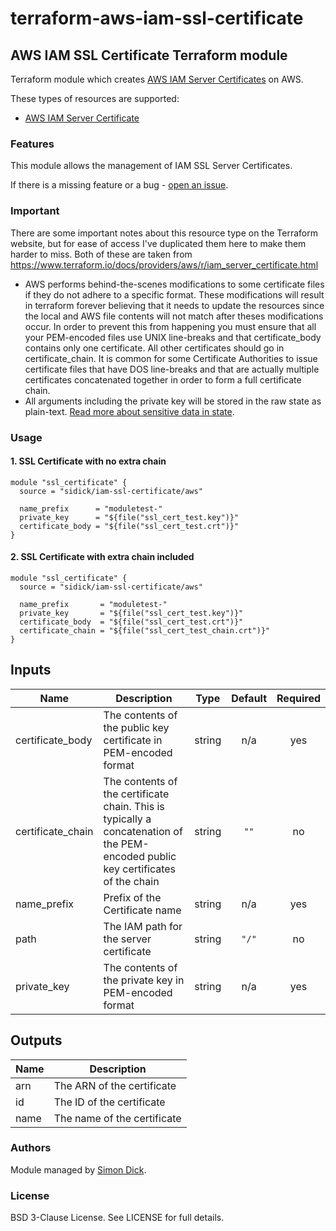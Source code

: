 # terraform-aws-iam-ssl-certificate

## AWS IAM SSL Certificate Terraform module

Terraform module which creates [AWS IAM Server Certificates](https://docs.aws.amazon.com/IAM/latest/UserGuide/ManagingServerCerts.html) on AWS.

These types of resources are supported:

*   [AWS IAM Server Certificate](https://www.terraform.io/docs/providers/aws/r/iam_server_certificate.html)

### Features

This module allows the management of IAM SSL Server Certificates.

If there is a missing feature or a bug - [open an issue](https://github.com/sidick/terraform-aws-iam-ssl-certificate/issues/new).

### Important

There are some important notes about this resource type on the Terraform website, but for ease of access I've duplicated them here to make them harder to miss. Both of these are taken from <https://www.terraform.io/docs/providers/aws/r/iam_server_certificate.html>

* AWS performs behind-the-scenes modifications to some certificate files if they do not adhere to a specific format. These modifications will result in terraform forever believing that it needs to update the resources since the local and AWS file contents will not match after theses modifications occur. In order to prevent this from happening you must ensure that all your PEM-encoded files use UNIX line-breaks and that certificate_body contains only one certificate. All other certificates should go in certificate_chain. It is common for some Certificate Authorities to issue certificate files that have DOS line-breaks and that are actually multiple certificates concatenated together in order to form a full certificate chain.
* All arguments including the private key will be stored in the raw state as plain-text. [Read more about sensitive data in state](https://www.terraform.io/docs/state/sensitive-data.html).

### Usage

#### 1. SSL Certificate with no extra chain

```hcl
module "ssl_certificate" {
  source = "sidick/iam-ssl-certificate/aws"

  name_prefix      = "moduletest-"
  private_key      = "${file("ssl_cert_test.key")}"
  certificate_body = "${file("ssl_cert_test.crt")}"
}
```

#### 2. SSL Certificate with extra chain included

```hcl
module "ssl_certificate" {
  source = "sidick/iam-ssl-certificate/aws"

  name_prefix       = "moduletest-"
  private_key       = "${file("ssl_cert_test.key")}"
  certificate_body  = "${file("ssl_cert_test.crt")}"
  certificate_chain = "${file("ssl_cert_test_chain.crt")}"
}
```

<!-- BEGINNING OF PRE-COMMIT-TERRAFORM DOCS HOOK -->
## Inputs

| Name | Description | Type | Default | Required |
|------|-------------|:----:|:-----:|:-----:|
| certificate\_body | The contents of the public key certificate in PEM-encoded format | string | n/a | yes |
| certificate\_chain | The contents of the certificate chain. This is typically a concatenation of the PEM-encoded public key certificates of the chain | string | `""` | no |
| name\_prefix | Prefix of the Certificate name | string | n/a | yes |
| path | The IAM path for the server certificate | string | `"/"` | no |
| private\_key | The contents of the private key in PEM-encoded format | string | n/a | yes |

## Outputs

| Name | Description |
|------|-------------|
| arn | The ARN of the certificate |
| id | The ID of the certificate |
| name | The name of the certificate |

<!-- END OF PRE-COMMIT-TERRAFORM DOCS HOOK -->

### Authors

Module managed by [Simon Dick](https://github.com/sidick).

### License

BSD 3-Clause License. See LICENSE for full details.
